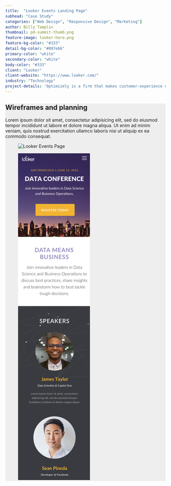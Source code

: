```yaml
---
title:  "Looker Events Landing Page"
subhead: "Case Study"
categories: ["Web Design", "Responsive Design", "Marketing"]
author: Billy Tamplin
thumbnail: pd-summit-thumb.png
feature-image: looker-hero.png
feature-bg-color: "#333"
detail-bg-color: "#897eb6"
primary-color: "white"
secondary-color: "white"
body-color: "#333"
client: "Looker"
client-website: "https://www.looker.com/"
industry: "Technology"
project-details: 'Optimizely is a firm that makes customer-experience optimization software for companies. They tasked me to create a mascot representing their internal UI pattern library, OUI. French for “yes” and pronounced like “we”, this was a great opportunity to explore mascot designs with a French flair. '
---
```

<div class="container-fluid content-block" style="background: #eee;">
  <div class="container">
    <div class="row">
      <div class="col-sm-7">
        <h2>Wireframes and planning</h2>
        <p>Lorem ipsum dolor sit amet, consectetur adipisicing elit, sed do eiusmod tempor incididunt ut labore et dolore magna aliqua. Ut enim ad minim veniam, quis nostrud exercitation ullamco laboris nisi ut aliquip ex ea commodo consequat.</p>
      </div>
    </div>
    <div class="row">
      <figure class="col-xs-8 web-window">
        <img src="../img/looker-desktop-home.png" alt="Looker Events Page">
      </figure>
      <figure class="col-xs-4 web-window">
        <img src="../img/looker-mobile-home.png" alt="Looker Events Page">
      </figure>
    </div>
  </div>
</div>
